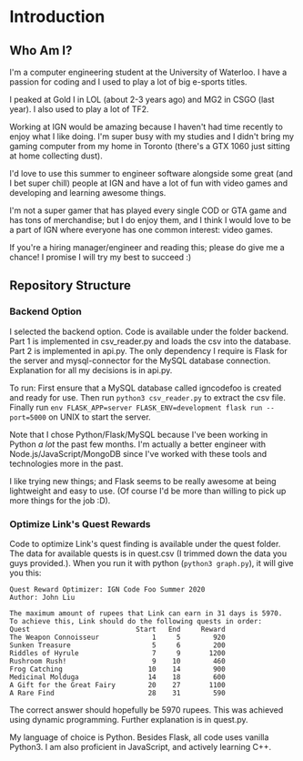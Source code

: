 # Introduction

## Who Am I?
I'm a computer engineering student at the University of Waterloo. I have a passion for coding and I used to play a lot of big e-sports titles.

I peaked at Gold I in LOL (about 2-3 years ago) and MG2 in CSGO (last year). I also used to play a lot of TF2.

Working at IGN would be amazing because I haven't had time recently to enjoy what I like doing. I'm super busy with my studies and I didn't bring my gaming computer from my home in Toronto (there's a GTX 1060 just sitting at home collecting dust).

I'd love to use this summer to engineer software alongside some great (and I bet super chill) people at IGN and have a lot of fun with video games and developing and learning awesome things.

I'm not a super gamer that has played every single COD or GTA game and has tons of merchandise; but I do enjoy them, and I think I would love to be a part of IGN where everyone has one common interest: video games.

If you're a hiring manager/engineer and reading this; please do give me a chance! I promise I will try my best to succeed :)

## Repository Structure

### Backend Option
I selected the backend option. Code is available under the folder backend. Part 1 is implemented in csv_reader.py and loads the csv into the database. Part 2 is implemented in api.py. The only dependency I require is Flask for the server and mysql-connector for the MySQL database connection. Explanation for all my decisions is in api.py.

To run:
First ensure that a MySQL database called igncodefoo is created and ready for use.
Then run `python3 csv_reader.py` to extract the csv file.
Finally run `env FLASK_APP=server FLASK_ENV=development flask run --port=5000` on UNIX to start the server.

Note that I chose Python/Flask/MySQL because I've been working in Python *a lot* the past few months. I'm actually a better engineer with Node.js/JavaScript/MongoDB since I've worked with these tools and technologies more in the past.

I like trying new things; and Flask seems to be really awesome at being lightweight and easy to use. (Of course I'd be more than willing to pick up more things for the job :D).

### Optimize Link's Quest Rewards
Code to optimize Link's quest finding is available under the quest folder. The data for available quests is in quest.csv (I trimmed down the data you guys provided.). When you run it with python (`python3 graph.py`), it will give you this:

```
Quest Reward Optimizer: IGN Code Foo Summer 2020
Author: John Liu

The maximum amount of rupees that Link can earn in 31 days is 5970.
To achieve this, Link should do the following quests in order: 
Quest                          Start   End     Reward
The Weapon Connoisseur             1     5        920
Sunken Treasure                    5     6        200
Riddles of Hyrule                  7     9       1200
Rushroom Rush!                     9    10        460
Frog Catching                     10    14        900
Medicinal Molduga                 14    18        600
A Gift for the Great Fairy        20    27       1100
A Rare Find                       28    31        590
```

The correct answer should hopefully be 5970 rupees. This was achieved using dynamic programming. Further explanation is in quest.py.

My language of choice is Python. Besides Flask, all code uses vanilla Python3. I am also proficient in JavaScript, and actively learning C++.